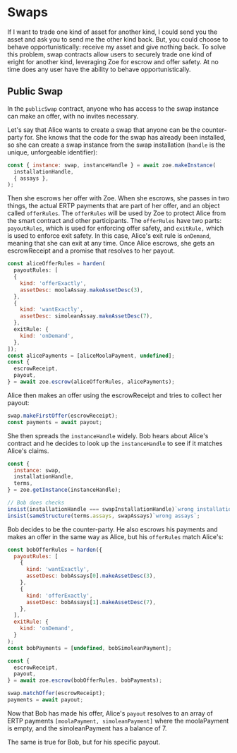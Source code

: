 # Swaps

If I want to trade one kind of asset for another kind, I could send
you the asset and ask you to send me the other kind back. But, you
could choose to behave opportunistically: receive my asset and give
nothing back. To solve this problem, swap contracts allow users to
securely trade one kind of eright for another kind, leveraging Zoe for
escrow and offer safety. At no time does any user have the ability to
behave opportunistically.

## Public Swap

In the `publicSwap` contract, anyone who has access to the swap instance can
make an offer, with no invites necessary.

Let's say that Alice wants to create a swap that anyone can be the
counter-party for. She knows that the code for the swap has already
been installed, so she can create a swap instance from the swap
installation (`handle` is the unique, unforgeable identifier):

```js
const { instance: swap, instanceHandle } = await zoe.makeInstance(
  installationHandle,
  { assays },
);
```

Then she escrows her offer with Zoe. When she escrows, she passes in
two things, the actual ERTP payments that are part of her offer, and
an object called `offerRules`. The `offerRules` will be used by Zoe to
protect Alice from the smart contract and other participants. The
`offerRules` have two parts: `payoutRules`, which is used for
enforcing offer safety, and `exitRule,` which is used to enforce
exit safety. In this case, Alice's exit rule is `onDemand`, meaning
that she can exit at any time. Once Alice escrows, she gets an
escrowReceipt and a promise that resolves to her payout.

```js
const aliceOfferRules = harden(
  payoutRules: [
  {
    kind: 'offerExactly',
    assetDesc: moolaAssay.makeAssetDesc(3),
  },
  {
    kind: 'wantExactly',
    assetDesc: simoleanAssay.makeAssetDesc(7),
  },
  exitRule: {
    kind: 'onDemand',
  },
]);
const alicePayments = [aliceMoolaPayment, undefined];
const {
  escrowReceipt,
  payout,
} = await zoe.escrow(aliceOfferRules, alicePayments);
```

Alice then makes an offer using the escrowReceipt and tries to collect her payout:

```js
swap.makeFirstOffer(escrowReceipt);
const payments = await payout;
```

She then spreads the `instanceHandle` widely. Bob hears about Alice's
contract and he decides to look up the `instanceHandle` to see if it
matches Alice's claims.

```js
const {
  instance: swap,
  installationHandle,
  terms,
} = zoe.getInstance(instanceHandle);

// Bob does checks
insist(installationHandle === swapInstallationHandle)`wrong installation`;
insist(sameStructure(terms.assays, swapAssays)`wrong assays`;
```

Bob decides to be the counter-party. He also escrows his payments and
makes an offer in the same way as Alice, but his `offerRules` match Alice's:

```js
const bobOfferRules = harden({
  payoutRules: [
    {
      kind: 'wantExactly',
      assetDesc: bobAssays[0].makeAssetDesc(3),
    },
    {
      kind: 'offerExactly',
      assetDesc: bobAssays[1].makeAssetDesc(7),
    },
  ],
  exitRule: {
    kind: 'onDemand',
  }
);
const bobPayments = [undefined, bobSimoleanPayment];

const {
  escrowReceipt,
  payout,
} = await zoe.escrow(bobOfferRules, bobPayments);

swap.matchOffer(escrowReceipt);
payments = await payout;
```

Now that Bob has made his offer, Alice's `payout` resolves to an array
of ERTP payments `[moolaPayment, simoleanPayment]` where the
moolaPayment is empty, and the simoleanPayment has a balance of 7. 

The same is true for Bob, but for his specific payout.
